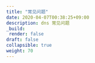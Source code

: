 ```yaml
---
title: "常见问题"
date: 2020-04-07T00:38:25+09:00
description: dns 常见问题
_build:
 render: false 
draft: false
collapsible: true
weight: 70
---
```

